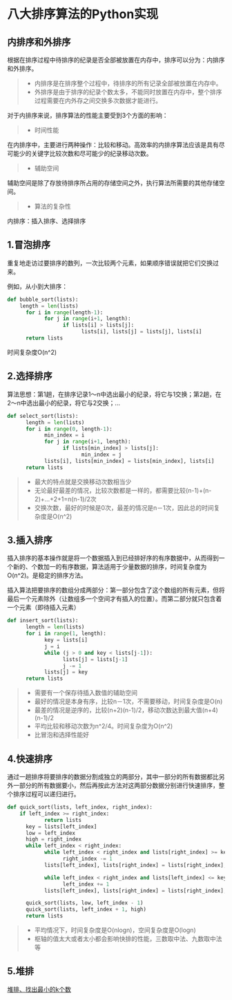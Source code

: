 # 八大排序算法的Python实现

## 内排序和外排序

根据在排序过程中待排序的纪录是否全部被放置在内存中，排序可以分为：内排序和外排序。
> - 内排序是在排序整个过程中，待排序的所有记录全部被放置在内存中。
> - 外排序是由于排序的纪录个数太多，不能同时放置在内存中，整个排序过程需要在内外存之间交换多次数据才能进行。


对于内排序来说，排序算法的性能主要受到3个方面的影响：
> - 时间性能

在内排序中，主要进行两种操作：比较和移动。高效率的内排序算法应该是具有尽可能少的关键字比较次数和尽可能少的纪录移动次数。
> - 辅助空间

辅助空间是除了存放待排序所占用的存储空间之外，执行算法所需要的其他存储空间。
> - 算法的复杂性



内排序：插入排序、选择排序


## 1.冒泡排序

重复地走访过要排序的数列，一次比较两个元素，如果顺序错误就把它们交换过来。

例如，从小到大排序：

```python
def bubble_sort(lists):
    length = len(lists)
	  for i in range(length-1):
		    for j in range(i+1, length):
			      if lists[i] > lists[j]:
				        lists[i], lists[j] = lists[j], lists[i]
	  return lists
```
时间复杂度O(n^2)

## 2.选择排序
算法思想：第1趟，在排序记录1～n中选出最小的纪录，将它与1交换；第2趟，在2～n中选出最小的纪录，将它与2交换；...
```python
def select_sort(lists):
	  length = len(lists)
	  for i in range(0, length-1):
		    min_index = i
		    for j in range(i+1, length):
			      if lists[min_index] > lists[j]:
				        min_index = j
		    lists[i], lists[min_index] = lists[min_index], lists[i]
	  return lists
```
> - 最大的特点就是交换移动次数相当少
> - 无论最好最差的情况，比较次数都是一样的，都需要比较(n-1)+(n-2)+...+2+1=n(n-1)/2次
> - 交换次数，最好的时候是0次，最差的情况是n－1次，因此总的时间复杂度是O(n^2)


## 3.插入排序

插入排序的基本操作就是将一个数据插入到已经排好序的有序数据中，从而得到一个新的、个数加一的有序数据，算法适用于少量数据的排序，时间复杂度为O(n^2)。是稳定的排序方法。

插入算法把要排序的数组分成两部分：第一部分包含了这个数组的所有元素，但将最后一个元素除外（让数组多一个空间才有插入的位置）。而第二部分就只包含着一个元素（即待插入元素）

```python
def insert_sort(lists):
	  length = len(lists)
	  for i in range(1, length):
		    key = lists[i]
		    j = i
		    while (j > 0 and key < lists[j-1]):
			      lists[j] = lists[j-1]
			      j -= 1
		    lists[j] = key
	  return lists
```
> - 需要有一个保存待插入数值的辅助空间
> - 最好的情况是本身有序，比较n－1次，不需要移动，时间复杂度是O(n)
> - 最差的情况是逆序的，比较(n+2)(n-1)/2，移动次数达到最大值(n+4)(n-1)/2
> - 平均比较和移动次数为n^2/4。时间复杂度为O(n^2)
> - 比冒泡和选择性能好

## 4.快速排序

通过一趟排序将要排序的数据分割成独立的两部分，其中一部分的所有数据都比另外一部分的所有数据要小，然后再按此方法对这两部分数据分别进行快速排序，整个排序过程可以递归进行。
```python
def quick_sort(lists, left_index, right_index):
    if left_index >= right_index:
		    return lists
	  key = lists[left_index]
	  low = left_index
	  high = right_index
	  while left_index < right_index:
		    while left_index < right_index and lists[right_index] >= key:
			      right_index -= 1
		    lists[left_index], lists[right_index] = lists[right_index],lists[left_index]

		    while left_index < right_index and lists[left_index] <= key:
			      left_index += 1
		    lists[left_index], lists[right_index] = lists[right_index],lists[left_index]

	  quick_sort(lists, low, left_index - 1)
	  quick_sort(lists, left_index + 1, high)
	  return lists
```
> - 平均情况下，时间复杂度是O(nlogn)，空间复杂度是O(logn)
> - 枢轴的值太大或者太小都会影响快排的性能，三数取中法、九数取中法等

## 5.堆排
[堆排、找出最小的k个数](heap_sort.ipynb)
